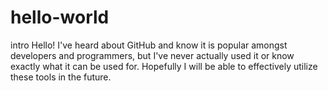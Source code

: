 # hello-world
intro
Hello! I've heard about GitHub and know it is popular amongst developers and programmers, but I've never actually used it or know exactly what it can be used for. Hopefully I will be able to effectively utilize these tools in the future.
